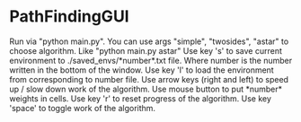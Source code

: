 # PathFindingGUI
Run via "python main.py". You can use args "simple", "twosides", "astar" to choose algorithm. Like "python main.py astar"
Use key 's' to save current environment to ./saved_envs/\*number*.txt file. Where number is the number written in the bottom of the window.
Use key 'l' to load the environment from corresponding to number file.
Use arrow keys (right and left) to speed up / slow down work of the algorithm.
Use mouse button to put \*number* weights in cells.
Use key 'r' to reset progress of the algorithm.
Use key 'space' to toggle work of the algorithm.
